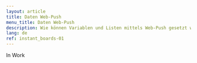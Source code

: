 ```yaml
---
layout: article
title: Daten Web-Push
menu_title: Daten Web-Push
description: Wie können Variablen und Listen mittels Web-Push gesetzt werden.
lang: de
ref: instant_boards-01
---
```


In Work